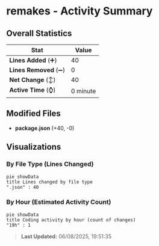 # remakes - Activity Summary 

## Overall Statistics

| Stat                   | Value                                                             |
| ---------------------- | ----------------------------------------------------------------- |
| **Lines Added** (➕)   | 40                                          |
| **Lines Removed** (➖) | 0                                        |
| **Net Change** (↕)    | 40                |
| **Active Time** (⌚)   | 0 minute |


## Modified Files
- **package.json** (+40, -0)

## Visualizations

### By File Type (Lines Changed)

```mermaid
pie showData
title Lines changed by file type
".json" : 40
```

### By Hour (Estimated Activity Count)

```mermaid
pie showData
title Coding activity by hour (count of changes)
"19h" : 1
```


> **Last Updated:** 06/08/2025, 19:51:35